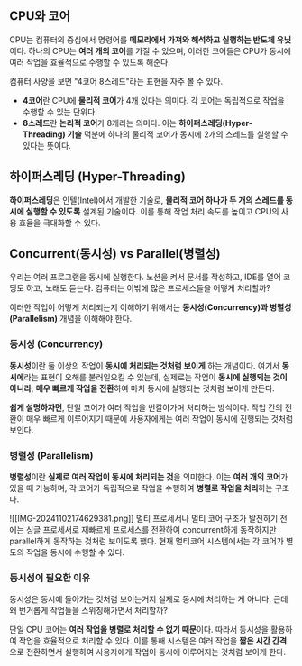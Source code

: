 ## CPU와 코어
CPU는 컴퓨터의 중심에서 명령어를 **메모리에서 가져와 해석하고 실행하는 반도체 유닛**이다. 
하나의 CPU는 **여러 개의 코어**를 가질 수 있으며, 이러한 코어들은 CPU가 동시에 여러 작업을 효율적으로 수행할 수 있도록 해준다.

컴퓨터 사양을 보면 "4코어 8스레드"라는 표현을 자주 볼 수 있다. 
- **4코어**란 CPU에 **물리적 코어**가 4개 있다는 의미다. 각 코어는 독립적으로 작업을 수행할 수 있는 단위다.
- **8스레드**란 **논리적 코어**가 8개라는 의미다. 이는 **하이퍼스레딩(Hyper-Threading) 기술** 덕분에 하나의 물리적 코어가 동시에 2개의 스레드를 실행할 수 있다는 뜻이다.


## 하이퍼스레딩 (Hyper-Threading)
**하이퍼스레딩**은 인텔(Intel)에서 개발한 기술로, **물리적 코어 하나가 두 개의 스레드를 동시에 실행할 수 있도록** 설계된 기술이다. 이를 통해 작업 처리 속도를 높이고 CPU의 사용 효율을 극대화할 수 있다.


## Concurrent(동시성) vs Parallel(병렬성)
우리는 여러 프로그램을 동시에 실행한다. 노션을 켜서 문서를 작성하고, IDE를 열어 코딩도 하고, 노래도 듣는다.
컴퓨터는 이밖에 많은 프로세스들을 어떻게 처리할까?

이러한 작업이 어떻게 처리되는지 이해하기 위해서는 **동시성(Concurrency)과 병렬성(Parallelism)** 개념을 이해해야 한다.

### 동시성 (Concurrency)
**동시성**이란 둘 이상의 작업이 **동시에 처리되는 것처럼 보이게** 하는 개념이다. 여기서 **동시에**라는 표현이 오해를 불러일으킬 수 있는데, 실제로는 작업이 **동시에 실행되는 것이 아니라**, **매우 빠르게 작업을 전환**하여 마치 동시에 실행되는 것처럼 보이게 만든다.

**쉽게 설명하자면**, 단일 코어가 여러 작업을 번갈아가며 처리하는 방식이다. 작업 간의 전환이 매우 빠르게 이루어지기 때문에 사용자에게는 여러 작업이 동시에 진행되는 것처럼 보인다.

### 병렬성 (Parallelism)
**병렬성**이란 **실제로 여러 작업이 동시에 처리되는 것**을 의미한다. 이는 **여러 개의 코어**가 있을 때 가능하며, 각 코어가 독립적으로 작업을 수행하여 **병렬로 작업을 처리**하는 구조다.


![[IMG-20241102174629381.png]]
멀티 프로세서나 멀티 코어 구조가 발전하기 전에는 싱글 프로세서로 재빠르게 프로세스를 전환하여 concurrent하게 동작하지만 parallel하게 동작하는 것처럼 보이도록 했다.
현재 멀티코어 시스템에서는 각 코어가 별도의 작업을 동시에 수행할 수 있다.


### 동시성이 필요한 이유
동시성은 동시에 돌아가는 것처럼 보이는거지 실제로 동시에 처리하는 게 아니다.
근데 왜 번거롭게 작업들을 스위칭해가면서 처리할까?

단일 CPU 코어는 **여러 작업을 병렬로 처리할 수 없기 때문**이다. 따라서 동시성을 활용하여 작업을 효율적으로 처리할 수 있다. 이를 통해 시스템은 여러 작업을 **짧은 시간 간격**으로 전환하면서 실행하여 사용자에게 작업이 동시에 이루어지는 것처럼 보이게 한다.

